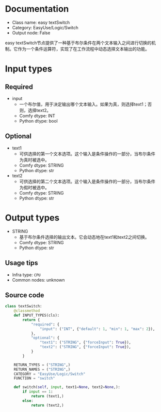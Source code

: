 
# Documentation
- Class name: easy textSwitch
- Category: EasyUse/Logic/Switch
- Output node: False

easy textSwitch节点提供了一种基于布尔条件在两个文本输入之间进行切换的机制。它作为一个条件运算符，实现了在工作流程中动态选择文本输出的功能。

# Input types
## Required
- input
    - 一个布尔值，用于决定输出哪个文本输入。如果为真，则选择text1；否则，选择text2。
    - Comfy dtype: INT
    - Python dtype: bool
## Optional
- text1
    - 可供选择的第一个文本选项。这个输入是条件操作的一部分，当布尔条件为真时被选中。
    - Comfy dtype: STRING
    - Python dtype: str
- text2
    - 可供选择的第二个文本选项。这个输入是条件操作的一部分，当布尔条件为假时被选中。
    - Comfy dtype: STRING
    - Python dtype: str

# Output types
- STRING
    - 基于布尔条件选择的输出文本。它会动态地在text1和text2之间切换。
    - Comfy dtype: STRING
    - Python dtype: str


## Usage tips
- Infra type: `CPU`
- Common nodes: unknown


## Source code
```python
class textSwitch:
    @classmethod
    def INPUT_TYPES(cls):
        return {
            "required": {
                "input": ("INT", {"default": 1, "min": 1, "max": 2}),
            },
            "optional": {
                "text1": ("STRING", {"forceInput": True}),
                "text2": ("STRING", {"forceInput": True}),
            }
        }

    RETURN_TYPES = ("STRING",)
    RETURN_NAMES = ("STRING",)
    CATEGORY = "EasyUse/Logic/Switch"
    FUNCTION = "switch"

    def switch(self, input, text1=None, text2=None,):
        if input == 1:
            return (text1,)
        else:
            return (text2,)

```
